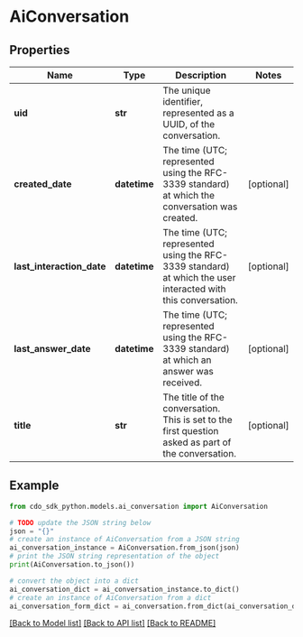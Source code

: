 # AiConversation


## Properties

Name | Type | Description | Notes
------------ | ------------- | ------------- | -------------
**uid** | **str** | The unique identifier, represented as a UUID, of the conversation. | 
**created_date** | **datetime** | The time (UTC; represented using the RFC-3339 standard) at which the conversation was created. | [optional] 
**last_interaction_date** | **datetime** | The time (UTC; represented using the RFC-3339 standard) at which the user interacted with this conversation. | [optional] 
**last_answer_date** | **datetime** | The time (UTC; represented using the RFC-3339 standard) at which an answer was received. | [optional] 
**title** | **str** | The title of the conversation. This is set to the first question asked as part of the conversation. | [optional] 

## Example

```python
from cdo_sdk_python.models.ai_conversation import AiConversation

# TODO update the JSON string below
json = "{}"
# create an instance of AiConversation from a JSON string
ai_conversation_instance = AiConversation.from_json(json)
# print the JSON string representation of the object
print(AiConversation.to_json())

# convert the object into a dict
ai_conversation_dict = ai_conversation_instance.to_dict()
# create an instance of AiConversation from a dict
ai_conversation_form_dict = ai_conversation.from_dict(ai_conversation_dict)
```
[[Back to Model list]](../README.md#documentation-for-models) [[Back to API list]](../README.md#documentation-for-api-endpoints) [[Back to README]](../README.md)


